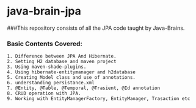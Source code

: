 # java-brain-jpa

###This repository consists of all the JPA code taught by Java-Brains.

### Basic Contents Covered: 
```
1. Difference between JPA And Hibernate.
2. Setting H2 database and maven project
3. Using maven-shade-plugins.
4. Using hibernate-entitymanager and h2database
5. Creating Model class and use of annotations.
6. understanding persistance.xml
7. @Entity, @Table, @Temporal, @Trasient, @Id annotation
8. CRUD operation with JPA.
9. Working with EntityManagerFactory, EntityManager, Trasaction etc
```

